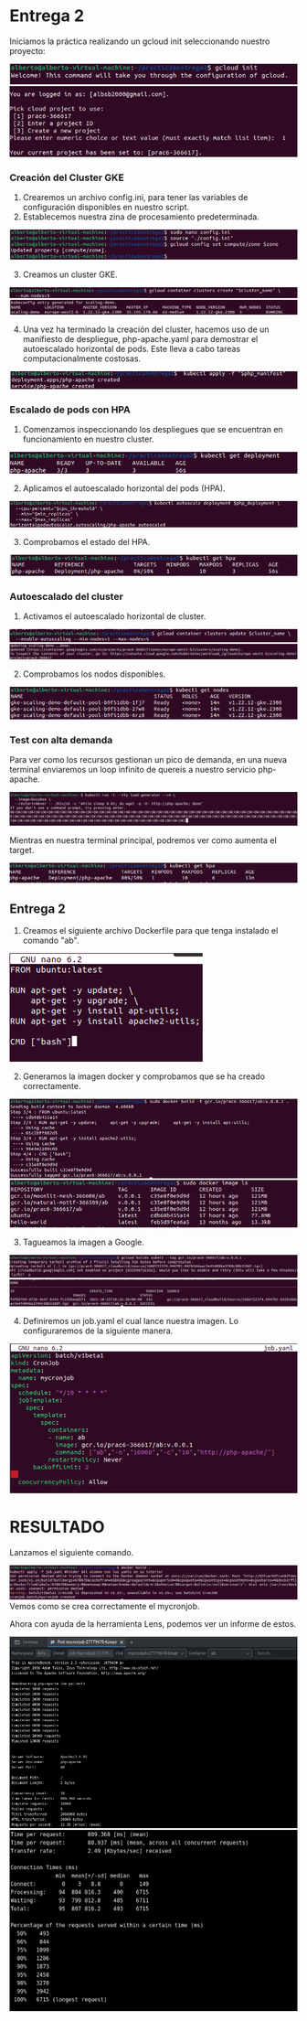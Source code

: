 # Entrega 2

Iniciamos la práctica realizando un gcloud init seleccionando nuestro proyecto:

!["gcloud init"](https://github.com/AlbertoSanBon/asr/blob/105808da0257c6dec7ee74c78fed2d021247aba1/practica6entrega2/imgs/gcloud%20init.png)
!["gcloud init 2](https://github.com/AlbertoSanBon/asr/blob/83f90587066f472159189fce5e112dc8ec87c000/practica6entrega2/imgs/gcloud%20init%20comprobacio.png)

### Creación del Cluster GKE

1. Crearemos un archivo config.ini, para tener las variables de configuración disponibles en nuestro script.
2. Establecemos nuestra zina de procesamiento predeterminada.

![](https://github.com/AlbertoSanBon/asr/blob/83f90587066f472159189fce5e112dc8ec87c000/practica6entrega2/imgs/Introduccion1_Creamos%20config%20y%20zone%20(1).png)

3. Creamos un cluster GKE.

![](https://github.com/AlbertoSanBon/asr/blob/83f90587066f472159189fce5e112dc8ec87c000/practica6entrega2/imgs/Introduccion1_Creamos%20cluster(2).png)
![](https://github.com/AlbertoSanBon/asr/blob/83f90587066f472159189fce5e112dc8ec87c000/practica6entrega2/imgs/Introduccion1_Creamos%20cluster(2)Comprobacion.png)

4. Una vez ha terminado la creación del cluster, hacemos uso de un manifiesto de despliegue, php-apache.yaml para demostrar el autoescalado horizontal de pods. Este lleva a cabo tareas computacionalmente costosas.

![](https://github.com/AlbertoSanBon/asr/blob/83f90587066f472159189fce5e112dc8ec87c000/practica6entrega2/imgs/Introduccion1_Creacion%20y%20aplicacion%20manifiesto%20(3).png)

### Escalado de pods con HPA

1. Comenzamos inspeccionando los despliegues que se encuentran en funcionamiento en nuestro cluster.

![](https://github.com/AlbertoSanBon/asr/blob/83f90587066f472159189fce5e112dc8ec87c000/practica6entrega2/imgs/Introduccion2_Inspeccion%20despliegues%20activos%20en%20el%20cluster%20(4).png)

2. Aplicamos el autoescalado horizontal del pods (HPA).

![](https://github.com/AlbertoSanBon/asr/blob/83f90587066f472159189fce5e112dc8ec87c000/practica6entrega2/imgs/Introduccion2_Aplicamos%20el%20HPA%20autoescalado%20horizontal%20de%20pods%20(5).png)

3. Comprobamos el estado del HPA.

![](https://github.com/AlbertoSanBon/asr/blob/83f90587066f472159189fce5e112dc8ec87c000/practica6entrega2/imgs/Introduccion2_Comprobamos%20estado%20del%20HPA%20(6).png)

### Autoescalado del cluster

1. Activamos el autoescalado horizontal de cluster.

![](https://github.com/AlbertoSanBon/asr/blob/83f90587066f472159189fce5e112dc8ec87c000/practica6entrega2/imgs/Introduccion3_Activamos%20autoescalado%20horizontal%20del%20cluster%20(7).png)
![](https://github.com/AlbertoSanBon/asr/blob/83f90587066f472159189fce5e112dc8ec87c000/practica6entrega2/imgs/Introduccion3_Activamos%20autoescalado%20horizontal%20del%20cluster%20(7)Comprobacion.png)

2. Comprobamos los nodos disponibles.

![](https://github.com/AlbertoSanBon/asr/blob/83f90587066f472159189fce5e112dc8ec87c000/practica6entrega2/imgs/Introduccion3_Comprobamos%20nodos%20(8).png)

### Test con alta demanda

Para ver como los recursos gestionan un pico de demanda, en una nueva terminal enviaremos un loop infinito de quereis a nuestro servicio php-apache.

![](https://github.com/AlbertoSanBon/asr/blob/83f90587066f472159189fce5e112dc8ec87c000/practica6entrega2/imgs/Introduccion4_Gestion%20pico%20demanda%20(9_1).png)

Mientras en nuestra terminal principal, podremos ver como aumenta el target.

![](https://github.com/AlbertoSanBon/asr/blob/83f90587066f472159189fce5e112dc8ec87c000/practica6entrega2/imgs/Introduccion4_Gestion%20pico%20demanda%20(9_2).png)

## Entrega 2

1. Creamos el siguiente archivo Dockerfile para que tenga instalado el comando "ab".

![](https://github.com/AlbertoSanBon/asr/blob/83f90587066f472159189fce5e112dc8ec87c000/practica6entrega2/imgs/Entrega2_Creamos%20Dockerfile%20(10).png)

2. Generamos la imagen docker y comprobamos que se ha creado correctamente.

![](https://github.com/AlbertoSanBon/asr/blob/bc115350fffeab947e8a0a962a26aa06869fd9f3/practica6entrega2/imgs/Entrega2_Buildeamos%20la%20imagen%20(11).png)
![](https://github.com/AlbertoSanBon/asr/blob/bc115350fffeab947e8a0a962a26aa06869fd9f3/practica6entrega2/imgs/Entrega2_Comprobamos%20imagen%20creada%20(12).png)

3. Tagueamos la imagen a Google.

![](https://github.com/AlbertoSanBon/asr/blob/bc115350fffeab947e8a0a962a26aa06869fd9f3/practica6entrega2/imgs/Entrega2_Tagueamos%20la%20imagen%20a%20google%20(13).png)
![](https://github.com/AlbertoSanBon/asr/blob/bc115350fffeab947e8a0a962a26aa06869fd9f3/practica6entrega2/imgs/Entrega2_Tagueamos%20la%20imagen%20a%20google%20(13)Comprobacion.png)

4. Definiremos un job.yaml el cual lance nuestra imagen. Lo configuraremos de la siguiente manera.

![](https://github.com/AlbertoSanBon/asr/blob/bc115350fffeab947e8a0a962a26aa06869fd9f3/practica6entrega2/imgs/Entrega2_Creamos%20job_yaml%20(14).png)

# RESULTADO

Lanzamos el siguiente comando.

![](https://github.com/AlbertoSanBon/asr/blob/bc115350fffeab947e8a0a962a26aa06869fd9f3/practica6entrega2/imgs/Entrega2_FINAL%20comando%20(15).png)
Vemos como se crea correctamente el mycronjob.

Ahora con ayuda de la herramienta Lens, podemos ver un informe de estos.

![](https://github.com/AlbertoSanBon/asr/blob/bc115350fffeab947e8a0a962a26aa06869fd9f3/practica6entrega2/imgs/ComprobacionFunciona1.png)
![](https://github.com/AlbertoSanBon/asr/blob/bc115350fffeab947e8a0a962a26aa06869fd9f3/practica6entrega2/imgs/ComprobacionFunciona2.png)

